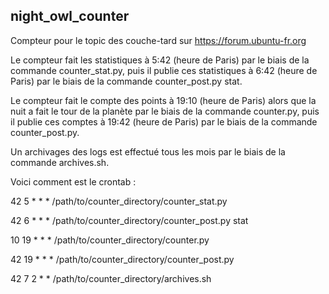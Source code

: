 ## night_owl_counter
Compteur pour le topic des couche-tard sur https://forum.ubuntu-fr.org


Le compteur fait les statistiques à 5:42 (heure de Paris) par le biais
de la commande counter_stat.py, puis il publie ces statistiques
à 6:42 (heure de Paris) par le biais de la commande counter_post.py stat.

Le compteur fait le compte des points à 19:10 (heure de Paris) alors que la
nuit a fait le tour de la planète par le biais de la commande counter.py,
puis il publie ces comptes à 19:42 (heure de Paris) par le biais de la
commande counter_post.py.

Un archivages des logs est effectué tous les mois par le biais de la commande
archives.sh.


Voici comment est le crontab :

42  5  * *  * /path/to/counter_directory/counter_stat.py

42  6  * *  * /path/to/counter_directory/counter_post.py stat

10 19  * *  * /path/to/counter_directory/counter.py

42 19  * *  * /path/to/counter_directory/counter_post.py

42  7  2 *  * /path/to/counter_directory/archives.sh
